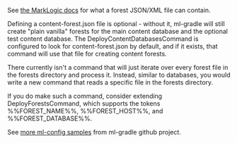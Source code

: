 See [the MarkLogic docs](http://docs.marklogic.com/REST/POST/manage/v2/forests) for what a forest JSON/XML file can
contain.

Defining a content-forest.json file is optional - without it, ml-gradle will still create "plain vanilla" forests
for the main content database and the optional test content database. The DeployContentDatabasesCommand is configured 
to look for content-forest.json by default, and if it exists, that command will use that file for creating content
forests.

There currently isn't a command that will just iterate over every forest file in the forests directory and process it.
Instead, similar to databases, you would write a new command that reads a specific file in the forests directory.

If you do make such a command, consider extending DeployForestsCommand, which supports the tokens %%FOREST_NAME%%, 
%%FOREST_HOST%%, and %%FOREST_DATABASE%%.

See [more ml-config samples](https://github.com/marklogic-community/ml-gradle/tree/master/examples/sample-project/src/main/ml-config) from ml-gradle github project.


